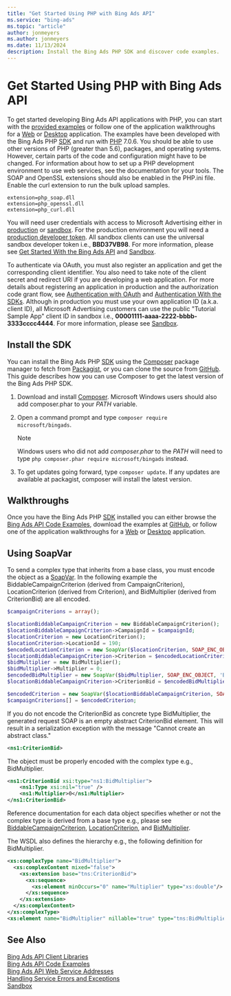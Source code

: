 ```yaml
---
title: "Get Started Using PHP with Bing Ads API"
ms.service: "bing-ads"
ms.topic: "article"
author: jonmeyers
ms.author: jonmeyers
ms.date: 11/13/2024
description: Install the Bing Ads PHP SDK and discover code examples.
---
```

# Get Started Using PHP with Bing Ads API
To get started developing Bing Ads API applications with PHP, you can start with the [provided examples](code-examples.md) or follow one of the application walkthroughs for a [Web](walkthrough-web-application-php.md) or [Desktop](walkthrough-desktop-application-php.md) application. The examples have been developed with the Bing Ads PHP [SDK](client-libraries.md) and run with [PHP](https://php.net/) 7.0.6. You should be able to use other versions of PHP (greater than 5.6), packages, and operating systems. However, certain parts of the code and configuration might have to be changed. For information about how to set up a PHP development environment to use web services, see the documentation for your tools. The SOAP and OpenSSL extensions should also be enabled in the PHP.ini file. Enable the curl extension to run the bulk upload samples.

```no-highlight
extension=php_soap.dll
extension=php_openssl.dll
extension=php_curl.dll
```

You will need user credentials with access to Microsoft Advertising either in [production](https://ads.microsoft.com/) or [sandbox](https://secure.sandbox.bingads.microsoft.com/Auth?EnvContext=Sandbox). For the production environment you will need a [production developer token](get-started.md#get-developer-token). All sandbox clients can use the universal sandbox developer token i.e., **BBD37VB98**. For more information, please see [Get Started With the Bing Ads API](get-started.md) and [Sandbox](sandbox.md#access).  

To authenticate via OAuth, you must also register an application and get the corresponding client identifier. You also need to take note of the client secret and redirect URI if you are developing a web application. For more details about registering an application in production and the authorization code grant flow, see [Authentication with OAuth](authentication-oauth.md) and [Authentication With the SDKs](sdk-authentication.md#oauth). Although in production you must use your own application ID (a.k.a. client ID), all Microsoft Advertising customers can use the public "Tutorial Sample App" client ID in sandbox i.e., **00001111-aaaa-2222-bbbb-3333cccc4444**. For more information, please see [Sandbox](sandbox.md#access). 

## <a name="installation"></a>Install the SDK
You can install the Bing Ads PHP [SDK](client-libraries.md) using the [Composer](https://getcomposer.org/doc/00-intro.md#introduction) package manager to fetch from [Packagist](https://packagist.org/packages/microsoft/bingads), or you can clone the source from [GitHub](https://github.com/BingAds/BingAds-PHP-SDK/). This guide describes how you can use Composer to get the latest version of the Bing Ads PHP SDK. 

1. Download and install [Composer](https://getcomposer.org/doc/00-intro.md#introduction). Microsoft Windows users should also add composer.phar to your *PATH* variable.

2. Open a command prompt and type `composer require microsoft/bingads`. 

    > [!NOTE]
    > Windows users who did not add *composer.phar* to the *PATH* will need to type `php composer.phar require microsoft/bingads` instead.

3. To get updates going forward, type `composer update`. If any updates are available at packagist, composer will install the latest version.

## <a name="walkthrough"></a>Walkthroughs
Once you have the Bing Ads PHP [SDK](client-libraries.md) installed you can either browse the [Bing Ads API Code Examples](code-examples.md), download the examples at [GitHub](https://github.com/BingAds/BingAds-PHP-SDK/), or follow one of the application walkthroughs for a [Web](walkthrough-web-application-php.md) or [Desktop](walkthrough-desktop-application-php.md) application.

## <a name="soapvar"></a>Using SoapVar
To send a complex type that inherits from a base class, you must encode the object as a [SoapVar](https://php.net/manual/en/class.soapvar.php). In the following example the BiddableCampaignCriterion (derived from CampaignCriterion), LocationCriterion (derived from Criterion), and BidMultiplier (derived from CriterionBid) are all encoded. 


```php
$campaignCriterions = array();

$locationBiddableCampaignCriterion = new BiddableCampaignCriterion();
$locationBiddableCampaignCriterion->CampaignId = $campaignId;
$locationCriterion = new LocationCriterion();
$locationCriterion->LocationId = 190;
$encodedLocationCriterion = new SoapVar($locationCriterion, SOAP_ENC_OBJECT, 'LocationCriterion', $GLOBALS['CampaignProxy']->GetNamespace());
$locationBiddableCampaignCriterion->Criterion = $encodedLocationCriterion;
$bidMultiplier = new BidMultiplier();
$bidMultiplier->Multiplier = 0;
$encodedBidMultiplier = new SoapVar($bidMultiplier, SOAP_ENC_OBJECT, 'BidMultiplier', $GLOBALS['CampaignProxy']->GetNamespace());
$locationBiddableCampaignCriterion->CriterionBid = $encodedBidMultiplier;

$encodedCriterion = new SoapVar($locationBiddableCampaignCriterion, SOAP_ENC_OBJECT, 'BiddableCampaignCriterion', $GLOBALS['CampaignProxy']->GetNamespace());
$campaignCriterions[] = $encodedCriterion;
```

If you do not encode the CriterionBid as concrete type BidMultiplier, the generated request SOAP is an empty abstract CriterionBid element. This will result in a serialization exception with the message "Cannot create an abstract class."
```xml
<ns1:CriterionBid>
```

The object must be properly encoded with the complex type e.g., BidMultiplier. 
```xml
<ns1:CriterionBid xsi:type="ns1:BidMultiplier">
    <ns1:Type xsi:nil="true" />
    <ns1:Multiplier>0</ns1:Multiplier>
</ns1:CriterionBid>
```

Reference documentation for each data object specifies whether or not the complex type is derived from a base type e.g., please see [BiddableCampaignCriterion](../campaign-management-service/biddablecampaigncriterion.md), [LocationCriterion](../campaign-management-service/locationcriterion.md), and [BidMultiplier](../campaign-management-service/bidmultiplier.md). 

The WSDL also defines the hierarchy e.g., the following definition for BidMultiplier.
```xml
<xs:complexType name="BidMultiplier">
  <xs:complexContent mixed="false">
    <xs:extension base="tns:CriterionBid">
      <xs:sequence>
        <xs:element minOccurs="0" name="Multiplier" type="xs:double"/>
      </xs:sequence>
    </xs:extension>
  </xs:complexContent>
</xs:complexType>
<xs:element name="BidMultiplier" nillable="true" type="tns:BidMultiplier"/>
```

## See Also
[Bing Ads API Client Libraries](client-libraries.md)    
[Bing Ads API Code Examples](code-examples.md)    
[Bing Ads API Web Service Addresses](web-service-addresses.md)  
[Handling Service Errors and Exceptions](handle-service-errors-exceptions.md)  
[Sandbox](sandbox.md)  
